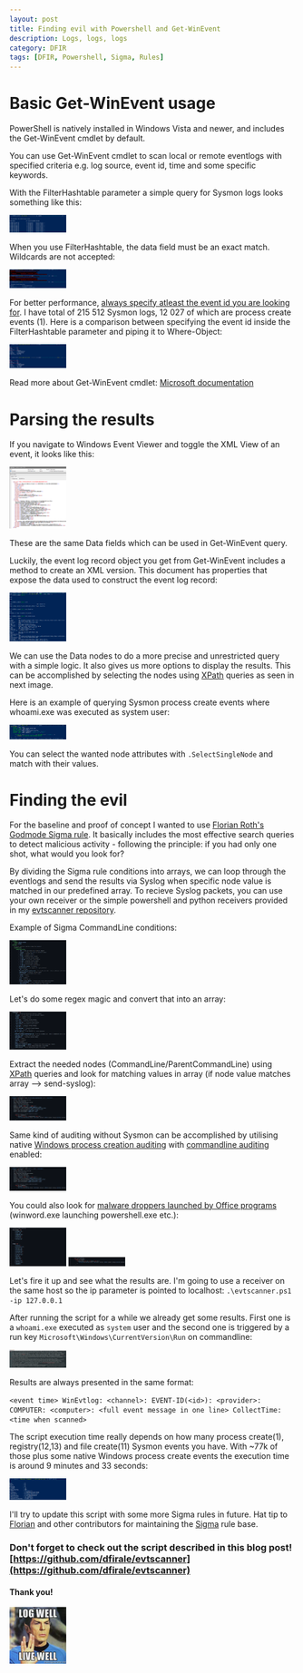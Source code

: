 ```yaml
---
layout: post
title: Finding evil with Powershell and Get-WinEvent
description: Logs, logs, logs
category: DFIR
tags: [DFIR, Powershell, Sigma, Rules]
---
```


# Basic Get-WinEvent usage

PowerShell is natively installed in Windows Vista and newer, and includes the Get-WinEvent cmdlet by default.

You can use Get-WinEvent cmdlet to scan local or remote eventlogs with specified criteria e.g. log source, event id, time and some specific keywords.

With the FilterHashtable parameter a simple query for Sysmon logs looks something like this:

<img src="https://raw.githubusercontent.com/dfirale/dfirale.github.io/master/assets/images/GetWinEvent/pic1.PNG" width="100"/>

When you use FilterHashtable, the data field must be an exact match. Wildcards are not accepted:

<img src="https://raw.githubusercontent.com/dfirale/dfirale.github.io/master/assets/images/GetWinEvent/pic3.PNG" width="100"/>

For better performance, <u>always specify atleast the event id you are looking for</u>. I have total of 215 512 Sysmon logs, 12 027 of which are process create events (1). Here is a comparison between specifying the event id inside the FilterHashtable parameter and piping it to Where-Object:

<img src="https://raw.githubusercontent.com/dfirale/dfirale.github.io/master/assets/images/GetWinEvent/perf.png" width="100"/>

Read more about Get-WinEvent cmdlet: [Microsoft documentation](https://docs.microsoft.com/en-us/powershell/module/microsoft.powershell.diagnostics/get-winevent?view=powershell-7.1)

# Parsing the results

If you navigate to Windows Event Viewer and toggle the XML View of an event, it looks like this:

<img src="https://raw.githubusercontent.com/dfirale/dfirale.github.io/master/assets/images/GetWinEvent/xmlview.png" width="100"/>

These are the same Data fields which can be used in Get-WinEvent query.

Luckily, the event log record object you get from Get-WinEvent includes a method to create an XML version. This document has properties that expose the data used to construct the event log record:

<img src="https://raw.githubusercontent.com/dfirale/dfirale.github.io/master/assets/images/GetWinEvent/nodes.png" width="100"/>

We can use the Data nodes to do a more precise and unrestricted query with a simple logic. It also gives us more options to display the results. This can be accomplished by selecting the nodes using [XPath](https://devblogs.microsoft.com/scripting/understanding-xml-and-xpath/) queries as seen in next image.

Here is an example of querying Sysmon process create events where whoami.exe was executed as system user:

<img src="https://raw.githubusercontent.com/dfirale/dfirale.github.io/master/assets/images/GetWinEvent/whoami.PNG" width="100"/>

You can select the wanted node attributes with `.SelectSingleNode` and match with their values.

# Finding the evil

For the baseline and proof of concept I wanted to use [Florian Roth's](https://twitter.com/cyb3rops) [Godmode Sigma rule](https://github.com/Neo23x0/sigma/blob/master/other/godmode_sigma_rule.yml). It basically includes the most effective search queries to detect malicious activity - following the principle: if you had only one shot, what would you look for?

By dividing the Sigma rule conditions into arrays, we can loop through the eventlogs and send the results via Syslog when specific node value is matched in our predefined array. To recieve Syslog packets, you can use your own receiver or the simple powershell and python receivers provided in my [evtscanner repository](https://github.com/dfirale/evtscanner).

Example of Sigma CommandLine conditions:

<img src="https://raw.githubusercontent.com/dfirale/dfirale.github.io/master/assets/images/GetWinEvent/cmdline.PNG" width="100"/>

Let's do some regex magic and convert that into an array:

<img src="https://raw.githubusercontent.com/dfirale/dfirale.github.io/master/assets/images/GetWinEvent/cmdlineps.PNG" width="100"/>

Extract the needed nodes (CommandLine/ParentCommandLine) using [XPath](https://devblogs.microsoft.com/scripting/understanding-xml-and-xpath/) queries and look for matching values in array (if node value matches array --> send-syslog):

<img src="https://raw.githubusercontent.com/dfirale/dfirale.github.io/master/assets/images/GetWinEvent/cmdlineps1.PNG" width="100"/>

Same kind of auditing without Sysmon can be accomplished by utilising native [Windows process creation auditing](https://docs.microsoft.com/en-us/windows-server/identity/ad-ds/manage/component-updates/command-line-process-auditing) with [commandline auditing](https://www.crowdstrike.com/blog/investigating-powershell-command-and-script-logging/) enabled:

<img src="https://raw.githubusercontent.com/dfirale/dfirale.github.io/master/assets/images/GetWinEvent/4688.PNG" width="100"/>

You could also look for [malware droppers launched by Office programs](https://attack.mitre.org/techniques/T1204/002/) (winword.exe launching powershell.exe etc.):

<img src="https://raw.githubusercontent.com/dfirale/dfirale.github.io/master/assets/images/GetWinEvent/odropper.PNG" width="100"/>

<img src="https://raw.githubusercontent.com/dfirale/dfirale.github.io/master/assets/images/GetWinEvent/odropperlogic.PNG" width="100"/>

Let's fire it up and see what the results are. I'm going to use a receiver on the same host so the ip parameter is pointed to localhost: `.\evtscanner.ps1 -ip 127.0.0.1`

After running the script for a while we already get some results. First one is a `whoami.exe` executed as `system` user and the second one is triggered by a run key `Microsoft\Windows\CurrentVersion\Run` on commandline:

<img src="https://raw.githubusercontent.com/dfirale/dfirale.github.io/master/assets/images/GetWinEvent/results.png" width="100"/>

Results are always presented in the same format:

`<event time> WinEvtlog: <channel>: EVENT-ID(<id>): <provider>: COMPUTER: <computer>: <full event message in one line> CollectTime: <time when scanned>`

The script execution time really depends on how many process create(1), registry(12,13) and file create(11) Sysmon events you have. With ~77k of those plus some native Windows process create events the execution time is around 9 minutes and 33 seconds:

<img src="https://raw.githubusercontent.com/dfirale/dfirale.github.io/master/assets/images/GetWinEvent/performance.png" width="100"/>

I'll try to update this script with some more Sigma rules in future. Hat tip to [Florian](https://twitter.com/cyb3rops) and other contributors for maintaining the [Sigma](https://github.com/SigmaHQ/sigma) rule base.

### Don't forget to check out the script described in this blog post! [https://github.com/dfirale/evtscanner](https://github.com/dfirale/evtscanner)

#### Thank you!

<img src="https://raw.githubusercontent.com/dfirale/dfirale.github.io/master/assets/images/GetWinEvent/logwell.jpg" width="100"/>